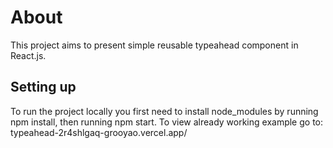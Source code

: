 # About
This project aims to present simple reusable typeahead component in React.js.

## Setting up
To run the project locally you first need to install node_modules by running npm install, then running npm start.
To view already working example go to: typeahead-2r4shlgaq-grooyao.vercel.app/

